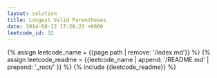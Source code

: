 ```yaml
---
layout: solution
title: Longest Valid Parentheses
date: 2014-08-12 17:28:23 +0800
leetcode_id: 32
---
```

{% assign leetcode_name = {{page.path | remove: '/index.md'}}  %}
{% assign leetcode_readme = {{leetcode_name | append: '/README.md' | prepend: '_root/' }}  %}
{% include {{leetcode_readme}} %}
